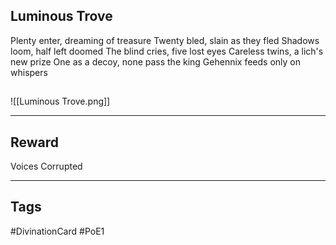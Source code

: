 ## Luminous Trove
Plenty enter, dreaming of treasure
Twenty bled, slain as they fled
Shadows loom, half left doomed
The blind cries, five lost eyes
Careless twins, a lich's new prize
One as a decoy, none pass the king
Gehennix feeds only on whispers
## 
![[Luminous Trove.png]]

---
## Reward
Voices
Corrupted

---
## Tags
#DivinationCard
#PoE1
